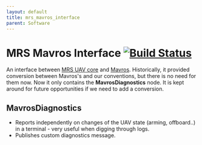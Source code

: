 ```yaml
---
layout: default
title: mrs_mavros_interface
parent: Software
---
```

# MRS Mavros Interface [![Build Status](https://travis-ci.com/ctu-mrs/mrs_mavros_interface.svg?branch=master)](https://travis-ci.com/ctu-mrs/mrs_mavros_interface)

An interface between [MRS UAV core](https://github.com/ctu-mrs/uav_core) and [Mavros](http://wiki.ros.org/mavros).
Historically, it provided conversion between Mavros's and our conventions, but there is no need for them now.
Now it only contains the **MavrosDiagnostics** node.
It is kept around for future opportunities if we need to add a conversion.

## MavrosDiagnostics

* Reports independently on changes of the UAV state (arming, offboard..) in a terminal - very useful when digging through logs.
* Publishes custom diagnostics message.
